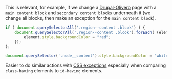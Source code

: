 This is relevant, for example, if we change a [Drupal-Olivero](https://www.drupal.org/project/olivero) page with a `main content block` and `secondary content blocks` underneath it (we change all blocks, then make an exception for the `main content block`).

```js
if ( document.querySelectorAll('.region--content .blcok') ) {
    document.querySelectorAll('.region--content .blcok').forEach( (element)=>{
        element.style.backgroundColor = "red";
    });
};

document.querySelector('.node__content').style.backgroundColor = "white";
```

Easier to do similar actions with [CSS exceptions](https://github.com/bendqh1/css/blob/main/exception.md) especially when comparing `class-having` elements to `id-having` elements.
